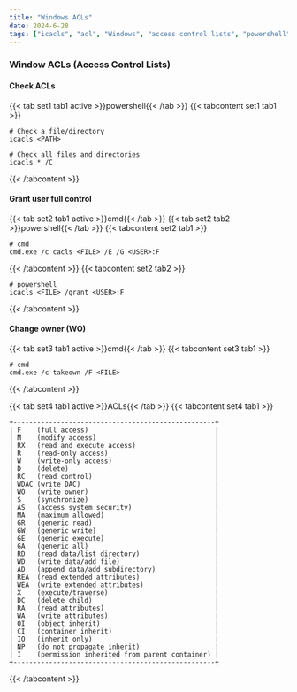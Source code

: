 ```yaml
---
title: "Windows ACLs"
date: 2024-6-28
tags: ["icacls", "acl", "Windows", "access control lists", "powershell", "cmd"]
---
```


### Window ACLs (Access Control Lists)

#### Check ACLs

{{< tab set1 tab1 active >}}powershell{{< /tab >}}
{{< tabcontent set1 tab1 >}}

```console
# Check a file/directory
icacls <PATH>
```

```console
# Check all files and directories
icacls * /C
```

{{< /tabcontent >}}

#### Grant user full control

{{< tab set2 tab1 active >}}cmd{{< /tab >}}
{{< tab set2 tab2 >}}powershell{{< /tab >}}
{{< tabcontent set2 tab1 >}}

```console
# cmd
cmd.exe /c cacls <FILE> /E /G <USER>:F
```

{{< /tabcontent >}}
{{< tabcontent set2 tab2 >}}

```console
# powershell
icacls <FILE> /grant <USER>:F
```

{{< /tabcontent >}}

#### Change owner (WO)

{{< tab set3 tab1 active >}}cmd{{< /tab >}}
{{< tabcontent set3 tab1 >}}

```console
# cmd
cmd.exe /c takeown /F <FILE>
```

{{< /tabcontent >}}
<br>

{{< tab set4 tab1 active >}}ACLs{{< /tab >}}
{{< tabcontent set4 tab1 >}}

```console
+---------------------------------------------------+
| F    (full access)                                |
| M    (modify access)                              |
| RX   (read and execute access)                    |
| R    (read-only access)                           |
| W    (write-only access)                          |
| D    (delete)                                     |
| RC   (read control)                               |
| WDAC (write DAC)                                  |
| WO   (write owner)                                |
| S    (synchronize)                                |
| AS   (access system security)                     |
| MA   (maximum allowed)                            |
| GR   (generic read)                               |
| GW   (generic write)                              |
| GE   (generic execute)                            |
| GA   (generic all)                                |
| RD   (read data/list directory)                   |
| WD   (write data/add file)                        |
| AD   (append data/add subdirectory)               |
| REA  (read extended attributes)                   |
| WEA  (write extended attributes)                  |
| X    (execute/traverse)                           |
| DC   (delete child)                               |
| RA   (read attributes)                            |
| WA   (write attributes)                           |
| OI   (object inherit)                             |
| CI   (container inherit)                          |
| IO   (inherit only)                               |
| NP   (do not propagate inherit)                   |
| I    (permission inherited from parent container) |
+---------------------------------------------------+
```

{{< /tabcontent >}}
